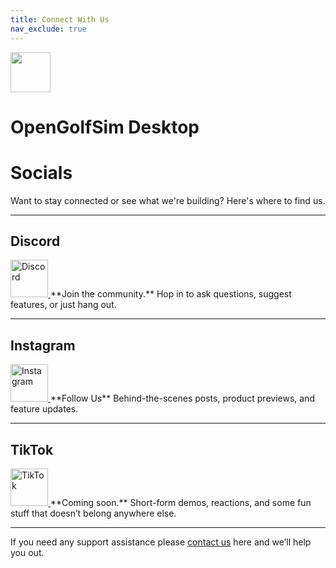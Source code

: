```yaml
---
title: Connect With Us
nav_exclude: true
---
```


<div class="app-banner">
  <div class="app-banner-icon">
    <img src="/assets/white_256x256.png" height="64" />
  </div>
  <div class="app-banner-cta">
    <h1>OpenGolfSim Desktop</h1>
  </div>
</div>

# **Socials**

Want to stay connected or see what we're building? Here's where to find us.

---

## **Discord**  
<a href="https://discord.com/invite/RQdFHwT3bQ" target="_blank">
  <img src="https://cdn.simpleicons.org/discord/5865F2" alt="Discord" width="60"/>
</a>  
**Join the community.**  
Hop in to ask questions, suggest features, or just hang out.

---

## **Instagram**  
<a href="https://instagram.com/opengolfsim">
  <img src="https://cdn.simpleicons.org/instagram/E4405F" alt="Instagram" width="60"/>
</a>
**Follow Us**
Behind-the-scenes posts, product previews, and feature updates.

---

## **TikTok**  
<a href="#">
  <img src="https://cdn.simpleicons.org/tiktok/000000" alt="TikTok" width="60"/>
</a>  
**Coming soon.**  
Short-form demos, reactions, and some fun stuff that doesn’t belong anywhere else.

---

If you need any support assistance please [contact us](/contact) here and we’ll help you out.